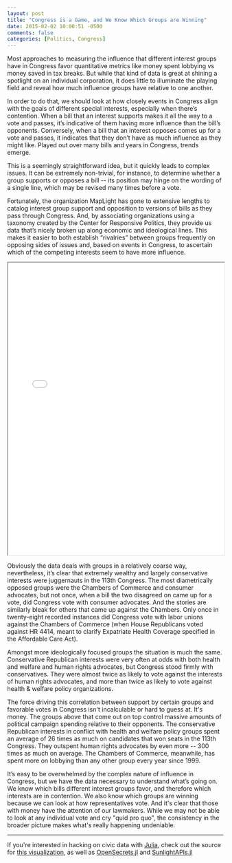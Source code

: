 ```yaml
---
layout: post
title: "Congress is a Game, and We Know Which Groups are Winning"
date: 2015-02-02 10:00:51 -0500
comments: false
categories: [Politics, Congress]
---
```


Most approaches to measuring the influence that different interest groups have in Congress favor quantitative metrics like money spent lobbying vs money saved in tax breaks. But while that kind of data is great at shining a spotlight on an individual corporation, it does little to illuminate the playing field and reveal how much influence groups have relative to one another.

In order to do that, we should look at how closely events in Congress align with the goals of different special interests, especially when there’s contention. When a bill that an interest supports makes it all the way to a vote and passes, it’s indicative of them having more influence than the bill’s opponents. Conversely, when a bill that an interest opposes comes up for a vote and passes, it indicates that they don’t have as much influence as they might like. Played out over many bills and years in Congress, trends emerge.

This is a seemingly straightforward idea, but it quickly leads to complex issues. It can be extremely non-trivial, for instance, to determine whether a group supports or opposes a bill -- its position may hinge on the wording of a single line, which may be revised many times before a vote.

Fortunately, the organization MapLight has gone to extensive lengths to catalog interest group support and opposition to versions of bills as they pass through Congress. And, by associating organizations using a taxonomy created by the Center for Responsive Politics, they provide us data that’s nicely broken up along economic and ideological lines. This makes it easier to both establish “rivalries” between groups frequently on opposing sides of issues and, based on events in Congress, to ascertain which of the competing interests seem to have more influence.

<iframe src="/visualizations/congress-is-a-game/" width="100%" height="680" scrolling="no"></iframe>

Obviously the data deals with groups in a relatively coarse way, nevertheless, it’s clear that extremely wealthy and largely conservative interests were juggernauts in the 113th Congress. The most diametrically opposed groups were the Chambers of Commerce and consumer advocates, but not once, when a bill the two disagreed on came up for a vote, did Congress vote with consumer advocates. And the stories are similarly bleak for others that came up against the Chambers. Only once in twenty-eight recorded instances did Congress vote with labor unions against the Chambers of Commerce (when House Republicans voted against HR 4414, meant to clarify Expatriate Health Coverage specified in the Affordable Care Act).

Amongst more ideologically focused groups the situation is much the same. Conservative Republican interests were very often at odds with both health and welfare and human rights advocates, but Congress stood firmly with conservatives. They were almost twice as likely to vote against the interests of human rights advocates, and more than twice as likely to vote against health & welfare policy organizations.

The force driving this correlation between support by certain groups and favorable votes in Congress isn't incalculable or hard to guess at. It's money. The groups above that come out on top control massive amounts of political campaign spending relative to their opponents. The conservative Republican interests in conflict with health and welfare policy groups spent an average of 26 times as much on candidates that won seats in the 113th Congress. They outspent human rights advocates by even more -- 300 times as much on average. The Chambers of Commerce, meanwhile, has spent more on lobbying than any other group every year since 1999.

It’s easy to be overwhelmed by the complex nature of influence in Congress, but we have the data necessary to understand what’s going on. We know which bills different interest groups favor, and therefore which interests are in contention. We also know which groups are winning because we can look at how representatives vote. And it's clear that those with money have the attention of our lawmakers. While we may not be able to look at any individual vote and cry "quid pro quo", the consistency in the broader picture makes what's really happening undeniable.

-------

If you're interested in hacking on civic data with [Julia](http://julialang.org/), check out the source for [this visualization](https://github.com/WestleyArgentum/congressional-influence-model), as well as [OpenSecrets.jl](https://github.com/WestleyArgentum/OpenSecrets.jl) and [SunlightAPIs.jl](https://github.com/WestleyArgentum/SunlightAPIs.jl)
